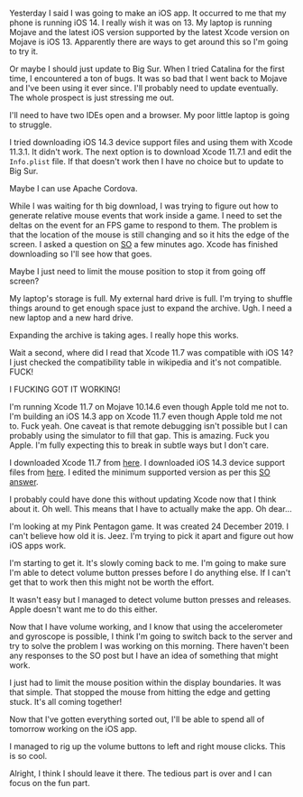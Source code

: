 Yesterday I said I was going to make an iOS app. It occurred to me that my phone
is running iOS 14. I really wish it was on 13. My laptop is running Mojave and
the latest iOS version supported by the latest Xcode version on Mojave is iOS
13. Apparently there are ways to get around this so I'm going to try it.

Or maybe I should just update to Big Sur. When I tried Catalina for the first
time, I encountered a ton of bugs. It was so bad that I went back to Mojave and
I've been using it ever since. I'll probably need to update eventually. The
whole prospect is just stressing me out.

I'll need to have two IDEs open and a browser. My poor little laptop is going to
struggle.

I tried downloading iOS 14.3 device support files and using them with Xcode
11.3.1. It didn't work. The next option is to download Xcode 11.7.1 and edit the
`Info.plist` file. If that doesn't work then I have no choice but to update to
Big Sur.

Maybe I can use Apache Cordova.

While I was waiting for th big download, I was trying to figure out how to
generate relative mouse events that work inside a game. I need to set the deltas
on the event for an FPS game to respond to them. The problem is that the
location of the mouse is still changing and so it hits the edge of the screen.
I asked a question on [SO](https://stackoverflow.com/q/65929658/4093378) a few
minutes ago. Xcode has finished downloading so I'll see how that goes.

Maybe I just need to limit the mouse position to stop it from going off screen?

My laptop's storage is full. My external hard drive is full. I'm trying to
shuffle things around to get enough space just to expand the archive. Ugh. I
need a new laptop and a new hard drive.

Expanding the archive is taking ages. I really hope this works.

Wait a second, where did I read that Xcode 11.7 was compatible with iOS 14? I
just checked the compatibility table in wikipedia and it's not compatible. FUCK!

I FUCKING GOT IT WORKING!

I'm running Xcode 11.7 on Mojave 10.14.6 even though Apple told me not to. I'm
building an iOS 14.3 app on Xcode 11.7 even though Apple told me not to. Fuck
yeah. One caveat is that remote debugging isn't possible but I can probably
using the simulator to fill that gap. This is amazing. Fuck you Apple. I'm fully
expecting this to break in subtle ways but I don't care.

I downloaded Xcode 11.7 from [here](https://developer.apple.com/download/more/).
I downloaded iOS 14.3 device support files from
[here](https://github.com/iGhibli/iOS-DeviceSupport/blob/master/DeviceSupport/14.3(FromXcode_12.3_beta_xip).zip).
I edited the minimum supported version as per this
[SO answer](https://stackoverflow.com/a/63912493/4093378).

I probably could have done this without updating Xcode now that I think about
it. Oh well. This means that I have to actually make the app. Oh dear...

I'm looking at my Pink Pentagon game. It was created 24 December 2019. I can't
believe how old it is. Jeez. I'm trying to pick it apart and figure out how iOS
apps work.

I'm starting to get it. It's slowly coming back to me. I'm going to make sure
I'm able to detect volume button presses before I do anything else. If I can't
get that to work then this might not be worth the effort.

It wasn't easy but I managed to detect volume button presses and releases. Apple
doesn't want me to do this either.

Now that I have volume working, and I know that using the accelerometer and
gyroscope is possible, I think I'm going to switch back to the server and try to
solve the problem I was working on this morning. There haven't been any
responses to the SO post but I have an idea of something that might work.

I just had to limit the mouse position within the display boundaries. It was
that simple. That stopped the mouse from hitting the edge and getting stuck.
It's all coming together!

Now that I've gotten everything sorted out, I'll be able to spend all of
tomorrow working on the iOS app.

I managed to rig up the volume buttons to left and right mouse clicks. This is
so cool.

Alright, I think I should leave it there. The tedious part is over and I can
focus on the fun part.
